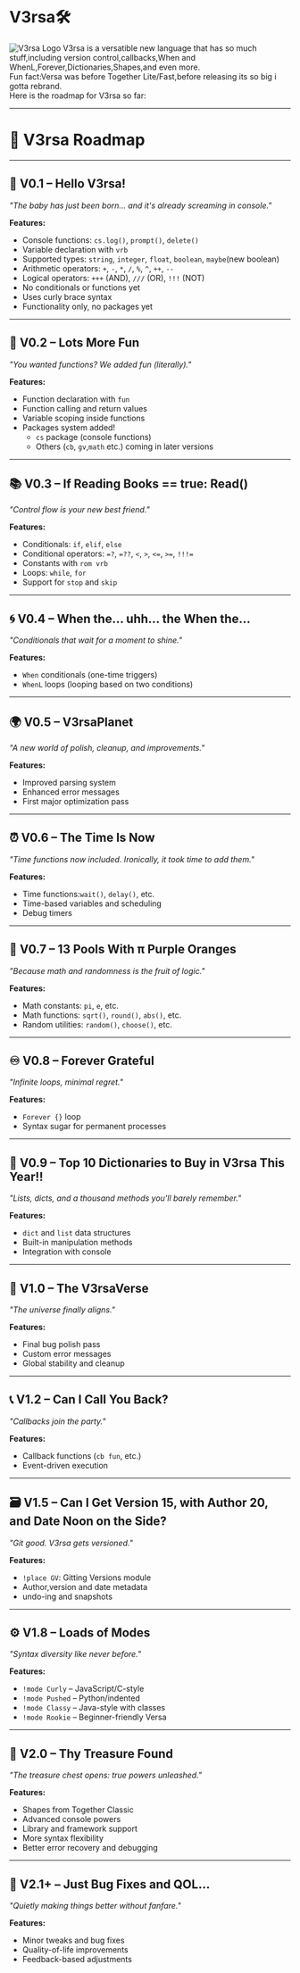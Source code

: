 # V3rsa🛠
![V3rsa Logo](Logo.png)
V3rsa is a versatible new language that has so much stuff,including version control,callbacks,When and WhenL,Forever,Dictionaries,Shapes,and even more.\
Fun fact:Versa was before Together Lite/Fast,before releasing its so big i gotta rebrand.\
Here is the roadmap for V3rsa so far:
***
# 📜 V3rsa Roadmap

---

## 🐣 V0.1 – Hello V3rsa!
*"The baby has just been born… and it's already screaming in console."*

**Features:**
- Console functions: `cs.log()`, `prompt()`, `delete()`
- Variable declaration with `vrb`
- Supported types: `string`, `integer`, `float`, `boolean`, `maybe`(new boolean)
- Arithmetic operators: `+`, `-`, `*`, `/`, `%`, `^`, `++`, `--`
- Logical operators: `+++` (AND), `///` (OR), `!!!` (NOT)
- No conditionals or functions yet
- Uses curly brace syntax
- Functionality only, no packages yet

---

## 🎉 V0.2 – Lots More Fun
*"You wanted functions? We added fun (literally)."*

**Features:**
- Function declaration with `fun`
- Function calling and return values
- Variable scoping inside functions
- Packages system added!
  - `cs` package (console functions)
  - Others (`cb`, `gv`,`math` etc.) coming in later versions

---

## 📚 V0.3 – If Reading Books == true: Read()
*"Control flow is your new best friend."*

**Features:**
- Conditionals: `if`, `elif`, `else`
- Conditional operators: `=?`, `=??`, `<`, `>`, `<=`, `>=`, `!!!=`
- Constants with `rom vrb`
- Loops: `while`, `for`
- Support for `stop` and `skip`

---

## 🌀 V0.4 – When the... uhh... the When the...
*"Conditionals that wait for a moment to shine."*

**Features:**
- `When` conditionals (one-time triggers)
- `WhenL` loops (looping based on two conditions)

---

## 🌍 V0.5 – V3rsaPlanet
*"A new world of polish, cleanup, and improvements."*

**Features:**
- Improved parsing system
- Enhanced error messages
- First major optimization pass

---

## ⏰ V0.6 – The Time Is Now
*"Time functions now included. Ironically, it took time to add them."*

**Features:**
- Time functions:`wait()`, `delay()`, etc.
- Time-based variables and scheduling
- Debug timers

---

## 🍊 V0.7 – 13 Pools With π Purple Oranges
*"Because math and randomness is the fruit of logic."*

**Features:**
- Math constants: `pi`, `e`, etc.
- Math functions: `sqrt()`, `round()`, `abs()`, etc.
- Random utilities: `random()`, `choose()`, etc.

---

## ♾ V0.8 – Forever Grateful
*"Infinite loops, minimal regret."*

**Features:**
- `Forever {}` loop
- Syntax sugar for permanent processes

---

## 📖 V0.9 – Top 10 Dictionaries to Buy in V3rsa This Year!!
*"Lists, dicts, and a thousand methods you'll barely remember."*

**Features:**
- `dict` and `list` data structures
- Built-in manipulation methods
- Integration with console

---

## 🌌 V1.0 – The V3rsaVerse
*"The universe finally aligns."*

**Features:**
- Final bug polish pass
- Custom error messages
- Global stability and cleanup

---

## 📞 V1.2 – Can I Call You Back?
*"Callbacks join the party."*

**Features:**
- Callback functions (`cb fun`, etc.)
- Event-driven execution

---

## 🗃 V1.5 – Can I Get Version 15, with Author 20, and Date Noon on the Side?
*"Git good. V3rsa gets versioned."*

**Features:**
- `!place GV`: Gitting Versions module
- Author,version and date metadata
- undo-ing and snapshots

---

## ⚙️ V1.8 – Loads of Modes
*"Syntax diversity like never before."*

**Features:**
- `!mode Curly` – JavaScript/C-style
- `!mode Pushed` – Python/indented
- `!mode Classy` – Java-style with classes
- `!mode Rookie` – Beginner-friendly Versa

---

## 💎 V2.0 – Thy Treasure Found
*"The treasure chest opens: true powers unleashed."*

**Features:**
- Shapes from Together Classic
- Advanced console powers
- Library and framework support
- More syntax flexibility
- Better error recovery and debugging

---

## 🔧 V2.1+ – Just Bug Fixes and QOL...
*"Quietly making things better without fanfare."*

**Features:**
- Minor tweaks and bug fixes
- Quality-of-life improvements
- Feedback-based adjustments
